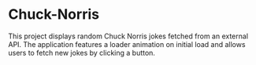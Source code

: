 # Chuck-Norris
This project displays random Chuck Norris jokes fetched from an external API. The application features a loader animation on initial load and allows users to fetch new jokes by clicking a button.
